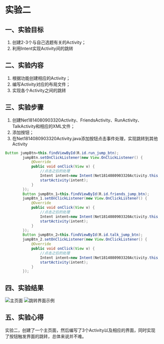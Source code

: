 # 实验二
## 一、实验目标
1. 创建2-3个与自己选题有关的Activity；
2. 利用Intent实现Activity间的跳转

## 二、实验内容
1. 根据功能创建相应的Activity；
2. 编写Activity对应的布局文件；
3. 实现各个Activity之间的跳转

## 三、实验步骤
1. 创建Net1814080903320Activity、FriendsActivity、RunActivity、TalkActivity和相应的XML文件；
2. 添加按钮；
3. 在Net1814080903320Activity.java添加按钮点击事件处理，实现跳转到其他Activity
```java
Button jumpBtn=this.findViewById(R.id.run_jump_btn);
        jumpBtn.setOnClickListener(new View.OnClickListener() {
            @Override
            public void onClick(View v) {
                //点击之后的处理
                Intent intent=new Intent(Net1814080903320Activity.this, edu.hzuapps.androidlabs.net1814080903320.RunActivity.class);
                startActivity(intent);
            }
        });
        Button jumpBtn_1=this.findViewById(R.id.friends_jump_btn);
        jumpBtn_1.setOnClickListener(new View.OnClickListener() {
            @Override
            public void onClick(View v) {
                //点击之后的处理
                Intent intent=new Intent(Net1814080903320Activity.this, edu.hzuapps.androidlabs.net1814080903320.FriendsActivity.class);
                startActivity(intent);
            }
        });
        Button jumpBtn_2=this.findViewById(R.id.talk_jump_btn);
        jumpBtn_2.setOnClickListener(new View.OnClickListener() {
            @Override
            public void onClick(View v) {
                //点击之后的处理
                Intent intent=new Intent(Net1814080903320Activity.this, edu.hzuapps.androidlabs.net1814080903320.TalkActivity.class);
                startActivity(intent);
            }
        });
```

## 四、实验结果
![主页面](https://github.com/taoge183/android-labs-2020/blob/master/students/net1814080903320/主页面.jpg)
![跳转界面示例](https://github.com/taoge183/android-labs-2020/blob/master/students/net1814080903320/交友界面.jpg)

## 五、实验心得
实验二，创建了一个主页面，然后编写了3个Activity以及相应的界面，同时实现了按钮触发界面的跳转，总体来说并不难。
